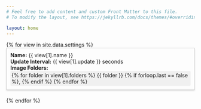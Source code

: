 ```yaml
---
# Feel free to add content and custom Front Matter to this file.
# To modify the layout, see https://jekyllrb.com/docs/themes/#overriding-theme-defaults

layout: home
---
```

<ul style="list-style-type: none; padding: 0;">
{% for view in site.data.settings %}
    <li style="margin-bottom: 20px; padding: 10px; border: 1px solid #ccc; box-shadow: 0 2px 4px rgba(0,0,0,0.15);">
        <a href= "{{site.baseurl}}/{{ view[1].url }}" style="text-decoration: none; color: inherit; display: block">
            <strong>Name:</strong> {{ view[1].name }}
            <br>
            <strong>Update Interval:</strong> {{ view[1].update }} seconds
            <br>
            <strong>Image Folders:</strong>
            <span style="display: inline-block; padding: 3px; background-color: #f0f0f0; border-radius: 3px;">
                {% for folder in view[1].folders %}
                    {{ folder }}
                    {% if forloop.last == false %}, {% endif %}
                {% endfor %}
            </span>
        </a>
    </li>
{% endfor %}
</ul>